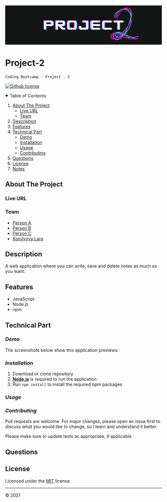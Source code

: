 ![Header](./public/images/project.png)

# Project-2

    Coding Bootcamp - Project - 2

[![Github license](https://img.shields.io/badge/license-MIT-blue.svg)](https://github.com/KorolyovaLara/TeamProject-2/blob/main/LICENSE)

<details open="closed">
  <summary>Table of Contents</summary>
  <ol>
      <li>
      <a href="#about-the-project">About The Project</a>
      <ul>
        <li><a href="#live-url">Live URL</a></li>
        <li><a href="#team">Team</a></li>
      </ul>
    </li>
    <li><a href="#description">Description</a></li>
    <li><a href="#features">Features</a></li>
    <li><a href="#technical-part">Technical Part</a>
        <ul>
            <li><a href="#demo">Demo</a></li>
            <li><a href="#installation">Installation</a></li>
            <li><a href="#usage">Usage</a></li>
            <li><a href="#contributing">Contributing</a></li>
        </ul>
    </li>
    <li><a href="#questions">Questions</a></li>
    <li><a href="#license">License</a></li>
    <li><a href="#notes">Notes</a></li>

  </ol>
</details>

## About The Project

### Live URL

### Team

- [Person A](https://github.com/)
- [Person B](https://github.com/)
- [Person C](https://github.com/)
- [Korolyova Lara](https://github.com/KorolyovaLara)

## Description

A web application where you can write, save and delete notes as much as you want.

## Features

- JavaScript
- Node.js
- npm

## Technical Part

### _Demo_

The screenshots below show this application previews:

### _Installation_

1. Download or clone repository
2. [**Node.js**](https://nodejs.org/en/about/) is required to run the application
3. Run `npm install` to install the required npm packages

### _Usage_

### _Contributing_

Pull requests are welcome. For major changes, please open an issue first to discuss what you would like to change, so I learn and understand it better.

Please make sure to update tests as appropriate, if applicable.

## Questions

## License

Licensed under the [MIT](https://github.com/KorolyovaLara/TeamProject-2/blob/main/LICENSE) license.

---

© 2021
